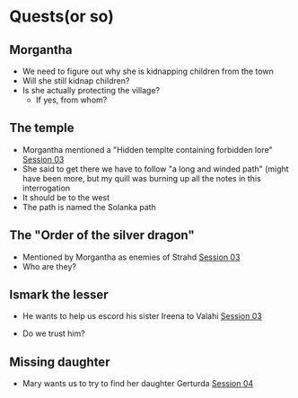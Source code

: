 # Quests(or so)
## Morgantha
- We need to figure out why she is kidnapping children from the town
- Will she still kidnap children?
- Is she actually protecting the village?
    - If yes, from whom?

## The temple
- Morgantha mentioned a "Hidden templte containing forbidden lore" [Session 03](Sessions/Session03.md#Morgantha)
- She said to get there we have to follow "a long and winded path" (might have been more, but my quill was burning up all the notes in this interrogation
- It should be to the west
- The path is named the Solanka path

## The "Order of the silver dragon"
- Mentioned by Morgantha as enemies of Strahd [Session 03](Sessions/Session03.md#Morgantha)
- Who are they?

## Ismark the lesser
- He wants to help us escord his sister Ireena to Valahi [Session 03](Sessions/Session03.md#The-Tavern)

- Do we trust him?

## Missing daughter
- Mary wants us to try to find her daughter Gerturda [Session 04](Sessions/Session04.md#Missing-Daughter)
